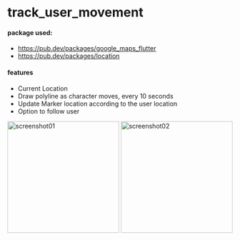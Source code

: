 # track_user_movement

#### package used:
- https://pub.dev/packages/google_maps_flutter
- https://pub.dev/packages/location

#### features
- Current Location
- Draw polyline as character moves, every 10 seconds
- Update Marker location according to the user location
- Option to follow user


<img src="https://github.com/nbakh16/google_maps_flutter/assets/38786346/af989bdb-c956-41f5-85de-2072a9463f8c" alt="screenshot01" width="250">

<img src="https://github.com/nbakh16/google_maps_flutter/assets/38786346/9a54f29d-0812-4afe-a7b3-c5bda3eb5838" alt="screenshot02" width="250">

